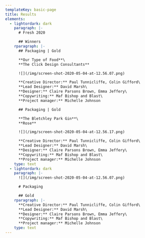 ```yaml
---
templateKey: basic-page
title: Results
elements:
  - lightordark: dark
    paragraph: |-
      # Fresh 2020

      ## Winners
    rparagraph: |-
      ## Packaging | Gold

      **Our Type of Food**\
      **The Click Design Consultants**

      ![](/img/screen-shot-2020-05-04-at-12.56.07.png)

      **Creative Director:** Paul Tunnicliffe, Colin Gifford\
      **Lead Designer:** David Marsh\
      **Designer:** Claire Parsons Brown, Emma Jeffery\
      **Copywriting:** Maf Bishop and Blast\
      **Project manager:** Michelle Johnson

      ## Packaging | Gold

      **The Bletchley Park Gin**\
      **Rose**

      ![](/img/screen-shot-2020-05-04-at-12.56.17.png)

      **Creative Director:** Paul Tunnicliffe, Colin Gifford\
      **Lead Designer:** David Marsh\
      **Designer:** Claire Parsons Brown, Emma Jeffery\
      **Copywriting:** Maf Bishop and Blast\
      **Project manager:** Michelle Johnson
    type: text
  - lightordark: dark
    paragraph: |-
      ![](/img/screen-shot-2020-05-04-at-12.56.07.png)

      # Packaging

      ## Gold
    rparagraph: |-
      **Creative Director:** Paul Tunnicliffe, Colin Gifford\
      **Lead Designer:** David Marsh\
      **Designer:** Claire Parsons Brown, Emma Jeffery\
      **Copywriting:** Maf Bishop and Blast\
      **Project manager:** Michelle Johnson
    type: text
---
```


